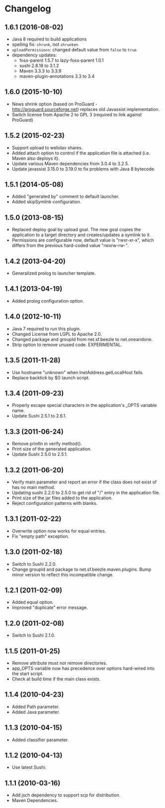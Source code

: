 # Changelog

## 1.6.1 (2016-08-02)

* Java 8 required to build applications
* spelling fix: `shrunk`, not `shrunken`
* `uploadPermissions`: changed default value from `false` to `true`
* dependency updates:
  * foss-parent 1.5.7 to lazy-foss-parent 1.0.1
  * sushi 2.8.18 to 3.1.2
  * Maven 3.3.3 to 3.3.9
  * maven-plugin-annotations 3.3 to 3.4


## 1.6.0 (2015-10-10)

* News shrink option (based on ProGuard - http://proguard.sourceforge.net) replaces old Javassist implementation.
* Switch license from Apache 2 to GPL 3 (required to link against ProGuard)


## 1.5.2 (2015-02-23)

* Support upload to webdav shares.
* Added attach option to control if the application file is attached (i.e. Maven also deploys it).
* Update various Maven dependencies from 3.0.4 to 3.2.5.
* Update javassist 3.15.0 to 3.19.0 to fix problems with Java 8 bytecode.


## 1.5.1 (2014-05-08)

* Added "generated by" comment to default launcher.
* Added skipSymlink configuration.


## 1.5.0 (2013-08-15)

* Replaced deploy goal by upload goal. The new goal copies the application to a target directory and creates/updates a symlink to it.
* Permissions are configurable now, default value is "rwxr-xr-x", which differs from the previous hard-coded value "rwxrw-rw-".


## 1.4.2 (2013-04-20)

* Generalized prolog to launcher template.


## 1.4.1 (2013-04-19)

* Added prolog configuration option.


## 1.4.0 (2012-10-11)

* Java 7 required to run this plugin.
* Changed License from LGPL to Apache 2.0.
* Changed package and groupId from net.sf.beezle to net.oneandone.
* Strip option to remove unused code. EXPERIMENTAL.


## 1.3.5 (2011-11-28)

* Use hostname "unknown" when InetAddress.getLocalHost fails.
* Replace backtick by $() launch script.


## 1.3.4 (2011-09-23)

* Properly escape special characters in the application's _OPTS variable name.
* Update Sushi 2.5.1 to 2.6.1.


## 1.3.3 (2011-06-24)

* Remove println in verify method().
* Print size of the generated application.
* Update Sushi 2.5.0 to 2.5.1.


## 1.3.2 (2011-06-20)

* Verify main parameter and report an error if the class does not exist of has no main method.
* Updating sushi 2.2.0 to 2.5.0 to get rid of "/" entry in the application file.
* Print size of the jar files added to the application.
* Reject configuration patterns with blanks.


## 1.3.1 (2011-02-22)

* Overwrite option now works for equal entries.
* Fix "empty path" exception.


## 1.3.0 (2011-02-18)

* Switch to Sushi 2.2.0.
* Change groupId and package to net.sf.beezle.maven.plugins. Bump minor version to reflect this incompatible change.


## 1.2.1 (2011-02-09)

* Added equal option.
* Improved "duplicate" error message.


## 1.2.0 (2011-02-08)

* Switch to Sushi 2.1.0.


## 1.1.5 (2011-01-25)

* Remove attribute must not remove directories.
* app_OPTS variable now has precedence over options hard-wired into the start script.
* Check at build time if the main class exists.


## 1.1.4 (2010-04-23)

* Added Path parameter.
* Added Java parameter.


## 1.1.3 (2010-04-15)

* Added classifier parameter.


## 1.1.2 (2010-04-13)

* Use latest Sushi.


## 1.1.1 (2010-03-16)

* Add jsch dependency to support scp for distribution.
* Maven Dependencies.
